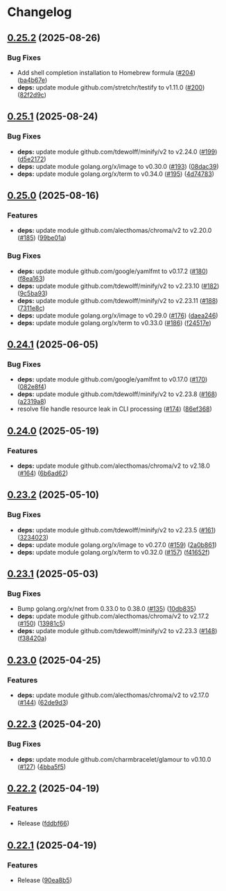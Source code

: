 # Changelog

## [0.25.2](https://github.com/koki-develop/gat/compare/v0.25.1...v0.25.2) (2025-08-26)


### Bug Fixes

* Add shell completion installation to Homebrew formula ([#204](https://github.com/koki-develop/gat/issues/204)) ([ba4b67e](https://github.com/koki-develop/gat/commit/ba4b67eeea685bfa0d9b08160511d26b20136663))
* **deps:** update module github.com/stretchr/testify to v1.11.0 ([#200](https://github.com/koki-develop/gat/issues/200)) ([82f2d9c](https://github.com/koki-develop/gat/commit/82f2d9c3fc51fe6efb8901e01ff2cbefcde976ba))

## [0.25.1](https://github.com/koki-develop/gat/compare/v0.25.0...v0.25.1) (2025-08-24)


### Bug Fixes

* **deps:** update module github.com/tdewolff/minify/v2 to v2.24.0 ([#199](https://github.com/koki-develop/gat/issues/199)) ([d5e2172](https://github.com/koki-develop/gat/commit/d5e2172d7d115af595f9b54a9bb2ab4e6e45fbc6))
* **deps:** update module golang.org/x/image to v0.30.0 ([#193](https://github.com/koki-develop/gat/issues/193)) ([08dac39](https://github.com/koki-develop/gat/commit/08dac39ddd679f01cb6604e2f622b970b800598e))
* **deps:** update module golang.org/x/term to v0.34.0 ([#195](https://github.com/koki-develop/gat/issues/195)) ([4d74783](https://github.com/koki-develop/gat/commit/4d74783dec7a622d67b2534a8e1b77ffd6ea7853))

## [0.25.0](https://github.com/koki-develop/gat/compare/v0.24.1...v0.25.0) (2025-08-16)


### Features

* **deps:** update module github.com/alecthomas/chroma/v2 to v2.20.0 ([#185](https://github.com/koki-develop/gat/issues/185)) ([99be01a](https://github.com/koki-develop/gat/commit/99be01a23af638cbc38328ee29bba56c8431d888))


### Bug Fixes

* **deps:** update module github.com/google/yamlfmt to v0.17.2 ([#180](https://github.com/koki-develop/gat/issues/180)) ([f8ea163](https://github.com/koki-develop/gat/commit/f8ea163413ce4287edba3d5add8363095b59c4d0))
* **deps:** update module github.com/tdewolff/minify/v2 to v2.23.10 ([#182](https://github.com/koki-develop/gat/issues/182)) ([9c5ba93](https://github.com/koki-develop/gat/commit/9c5ba93a18da2edd980c9095cdd5f9ff646de0d1))
* **deps:** update module github.com/tdewolff/minify/v2 to v2.23.11 ([#188](https://github.com/koki-develop/gat/issues/188)) ([7311e8c](https://github.com/koki-develop/gat/commit/7311e8ca7f80c3444d7efd1398a087abbe2aef80))
* **deps:** update module golang.org/x/image to v0.29.0 ([#176](https://github.com/koki-develop/gat/issues/176)) ([daea246](https://github.com/koki-develop/gat/commit/daea24621f766157334304798e7f8528614b3ca5))
* **deps:** update module golang.org/x/term to v0.33.0 ([#186](https://github.com/koki-develop/gat/issues/186)) ([f24517e](https://github.com/koki-develop/gat/commit/f24517e340c072fdc0116c7f0424aa8b4492d64d))

## [0.24.1](https://github.com/koki-develop/gat/compare/v0.24.0...v0.24.1) (2025-06-05)


### Bug Fixes

* **deps:** update module github.com/google/yamlfmt to v0.17.0 ([#170](https://github.com/koki-develop/gat/issues/170)) ([082e8f4](https://github.com/koki-develop/gat/commit/082e8f484d8d87177b06f00ecaa0c44e93e5a328))
* **deps:** update module github.com/tdewolff/minify/v2 to v2.23.8 ([#168](https://github.com/koki-develop/gat/issues/168)) ([a2319a8](https://github.com/koki-develop/gat/commit/a2319a85d6757f3a02e8218d073bac0f48dcccd9))
* resolve file handle resource leak in CLI processing ([#174](https://github.com/koki-develop/gat/issues/174)) ([86ef368](https://github.com/koki-develop/gat/commit/86ef36806fa6c48b2e0629be9c9f5a38c122b67f))

## [0.24.0](https://github.com/koki-develop/gat/compare/v0.23.2...v0.24.0) (2025-05-19)


### Features

* **deps:** update module github.com/alecthomas/chroma/v2 to v2.18.0 ([#164](https://github.com/koki-develop/gat/issues/164)) ([6b6ad62](https://github.com/koki-develop/gat/commit/6b6ad627f980af9e74e8a3954a39b9043297fb1e))

## [0.23.2](https://github.com/koki-develop/gat/compare/v0.23.1...v0.23.2) (2025-05-10)


### Bug Fixes

* **deps:** update module github.com/tdewolff/minify/v2 to v2.23.5 ([#161](https://github.com/koki-develop/gat/issues/161)) ([3234023](https://github.com/koki-develop/gat/commit/3234023adb9a77ca734ff3196645a256a99310bb))
* **deps:** update module golang.org/x/image to v0.27.0 ([#159](https://github.com/koki-develop/gat/issues/159)) ([2a0b861](https://github.com/koki-develop/gat/commit/2a0b861cb9efcb28cbab78570429238da4c55cfa))
* **deps:** update module golang.org/x/term to v0.32.0 ([#157](https://github.com/koki-develop/gat/issues/157)) ([f41652f](https://github.com/koki-develop/gat/commit/f41652f7ae40d6e470d58a850fde7e4bd95dba8a))

## [0.23.1](https://github.com/koki-develop/gat/compare/v0.23.0...v0.23.1) (2025-05-03)


### Bug Fixes

* Bump golang.org/x/net from 0.33.0 to 0.38.0 ([#135](https://github.com/koki-develop/gat/issues/135)) ([10db835](https://github.com/koki-develop/gat/commit/10db8353fbc2a6f4d4881c2c9955b25a2f80e936))
* **deps:** update module github.com/alecthomas/chroma/v2 to v2.17.2 ([#150](https://github.com/koki-develop/gat/issues/150)) ([13981c5](https://github.com/koki-develop/gat/commit/13981c573995f35a03cae0acb5a2f1032f50c2ec))
* **deps:** update module github.com/tdewolff/minify/v2 to v2.23.3 ([#148](https://github.com/koki-develop/gat/issues/148)) ([f38420a](https://github.com/koki-develop/gat/commit/f38420a522e8870c43400003d56bd8a75ddd776f))

## [0.23.0](https://github.com/koki-develop/gat/compare/v0.22.3...v0.23.0) (2025-04-25)


### Features

* **deps:** update module github.com/alecthomas/chroma/v2 to v2.17.0 ([#144](https://github.com/koki-develop/gat/issues/144)) ([62de9d3](https://github.com/koki-develop/gat/commit/62de9d30f1491257e000821da57b11dda36847ac))

## [0.22.3](https://github.com/koki-develop/gat/compare/v0.22.2...v0.22.3) (2025-04-20)


### Bug Fixes

* **deps:** update module github.com/charmbracelet/glamour to v0.10.0 ([#127](https://github.com/koki-develop/gat/issues/127)) ([4bba5f5](https://github.com/koki-develop/gat/commit/4bba5f5da244aad66ed99dc8c18d4d73434ad631))

## [0.22.2](https://github.com/koki-develop/gat/compare/v0.22.1...v0.22.2) (2025-04-19)


### Features

* Release ([fddbf66](https://github.com/koki-develop/gat/commit/fddbf66e487b98020babf3f540003cdaf21c3519))

## [0.22.1](https://github.com/koki-develop/gat/compare/v0.22.0...v0.22.1) (2025-04-19)


### Features

* Release ([90ea8b5](https://github.com/koki-develop/gat/commit/90ea8b5759c9b15d07e0fc808ca8280e91a3313e))
